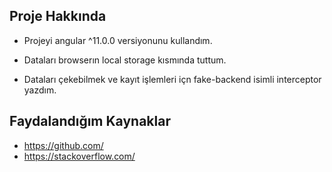 ## Proje Hakkında

- Projeyi angular ^11.0.0 versiyonunu kullandım.

- Dataları browserın local storage kısmında tuttum.

- Dataları çekebilmek ve kayıt işlemleri içn fake-backend isimli interceptor yazdım. 

## Faydalandığım Kaynaklar

 

- https://github.com/ 
- https://stackoverflow.com/
